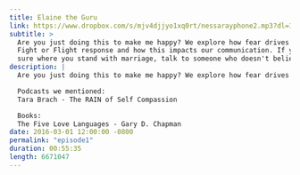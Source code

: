 ```yaml
---
title: Elaine the Guru
link: https://www.dropbox.com/s/mjv4djjyo1xq0rt/nessarayphone2.mp3?dl=1
subtitle: >
  Are you just doing this to make me happy? We explore how fear drives us to a
  Fight or Flight response and how this impacts our communication. If you're not
  sure where you stand with marriage, talk to someone who doesn't believe in it.
description: |
  Are you just doing this to make me happy? We explore how fear drives us to a Fight or Flight response and how this impacts our communication. If you're not sure where you stand with marriage, talk to someone who doesn't believe in it.

  Podcasts we mentioned:
  Tara Brach - The RAIN of Self Compassion

  Books:
  The Five Love Languages - Gary D. Chapman
date: 2016-03-01 12:00:00 -0800
permalink: "episode1"
duration: 00:55:35
length: 6671047
---
```

